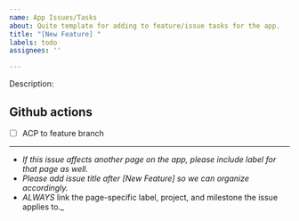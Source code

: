 ```yaml
---
name: App Issues/Tasks
about: Quite template for adding to feature/issue tasks for the app.
title: "[New Feature] "
labels: todo
assignees: ''

---
```


Description: 


## Github actions
- [ ] ACP to feature branch


----------------

* _If this issue affects another page on the app, please include label for that page as well._
* _Please add issue title after [New Feature] so we can organize accordingly._
* _*ALWAYS*_ link the page-specific label, project, and milestone the issue applies to._
